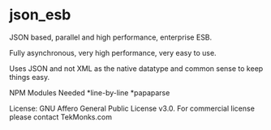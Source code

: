 # json_esb
JSON based, parallel and high performance, enterprise ESB.

Fully asynchronous, very high performance, very easy to use.

Uses JSON and not XML as the native datatype and common sense to keep things easy.

NPM Modules Needed
*line-by-line
*papaparse

License: GNU Affero General Public License v3.0. For commercial license please contact TekMonks.com
